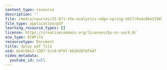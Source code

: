 ```yaml
---
content_type: resource
description: ''
file: /media/courses/15-071-the-analytics-edge-spring-2017/6e4c8be219875cc08f6fbb5d28fdf4d7_H5uEHZBRWtc.pdf
file_type: application/pdf
learning_resource_types: []
license: https://creativecommons.org/licenses/by-nc-sa/4.0/
ocw_type: OCWFile
resourcetype: Document
title: 3play pdf file
uid: 6e4c8be2-1987-5cc0-8f6f-bb5d28fdf4d7
video_metadata:
  youtube_id: null
---
```

